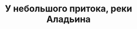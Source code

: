 ---
title: 'У небольшого притока, реки Аладьина'
location: 'Река Ангара. Мотыгинский район, Красноярский край, Россия'
categories: [as-the-first-settlers]
tags: [all, 2016, fav]
---